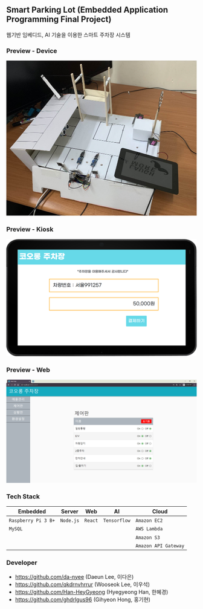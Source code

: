 ## Smart Parking Lot (Embedded Application Programming Final Project)
웹기반 임베디드, AI 기술을 이용한 스마트 주차장 시스템

### Preview - Device
<img src="./img/smart_parking_lot_device.jpg" width="620px" height="410px">

### Preview - Kiosk
<img src="./img/smart_parking_lot_kiosk.png" width="620px" width="620px">

### Preview - Web
<img src="./img/smart_parking_lot_web.png" width="620px" width="620px">

### Tech Stack
|Embedded           |Server   |Web    |AI          |Cloud               |
|-------------------|---------|-------|------------|--------------------|
|`Raspberry Pi 3 B+`|`Node.js`|`React`|`Tensorflow`|`Amazon EC2`        |
|`MySQL`            |         |       |            |`AWS Lambda`        |
|                   |         |       |            |`Amazon S3`         |
|                   |         |       |            |`Amazon API Gateway`|

### Developer
- https://github.com/da-nyee (Daeun Lee, 이다은)
- https://github.com/qkdrnvhrrur (Wooseok Lee, 이우석)
- https://github.com/Han-HeyGyeong (Hyegyeong Han, 한혜경)
- https://github.com/ghdrlgus96 (Gihyeon Hong, 홍기현)